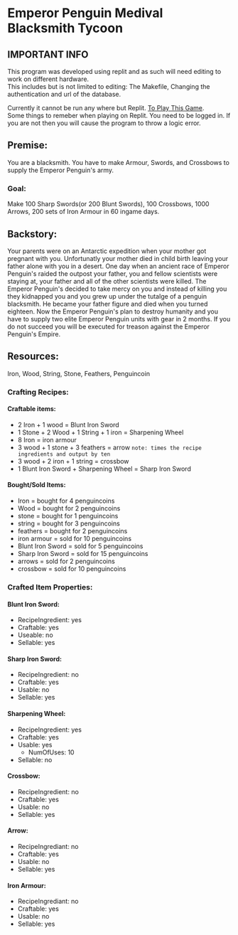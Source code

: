 # Emperor Penguin Medival Blacksmith Tycoon

## IMPORTANT INFO

This program was developed using replit and as such will need editing to work on different hardware.  
This includes but is not limited to editing: The Makefile, Changing the authentication and url of the database.  

Currently it cannot be run any where but Replit. [To Play This Game](https://replit.com/@VeerSingh11/school-submission#main.cpp).  
Some things to remeber when playing on Replit. You need to be logged in. If you are not then you will cause the program to throw a logic error.

## Premise:

You are a blacksmith. You have to make Armour, Swords, and Crossbows to supply the Emperor Penguin's army.

### Goal:

Make 100 Sharp Swords(or 200 Blunt Swords), 100 Crossbows, 1000 Arrows, 200 sets of Iron Armour in 60 ingame days.

## Backstory:

Your parents were on an Antarctic expedition when your mother got pregnant with you. Unfortunatly your mother died in child birth leaving your father alone with you in a desert. One day when an ancient race of Emperor Penguin's raided the outpost your father, you and fellow scientists were staying at, your father and all of the other scientists were killed. The Emperor Penguin's decided to take mercy on you and instead of killing you they kidnapped you and you grew up under the tutalge of a penguin blacksmith. He became your father figure and died when you turned eighteen. Now the Emperor Penguin's plan to destroy humanity and you have to supply two elite Emperor Penguin units with gear in 2 months. If you do not succeed you will be executed for treason against the Emperor Penguin's Empire.

## Resources:

Iron, Wood, String, Stone, Feathers, Penguincoin

### Crafting Recipes:

#### Craftable items:

- 2 Iron + 1 wood = Blunt Iron Sword
- 1 Stone + 2 Wood + 1 String + 1 iron = Sharpening Wheel
- 8 Iron = iron armour
- 3 wood + 1 stone + 3 feathers = arrow `note: times the recipe ingredients and output by ten`
- 3 wood + 2 iron + 1 string = crossbow
- 1 Blunt Iron Sword + Sharpening Wheel = Sharp Iron Sword

#### Bought/Sold Items:

- Iron = bought for 4 penguincoins
- Wood = bought for 2 penguincoins
- stone = bought for 1 penguincoins
- string = bought for 3 penguincoins
- feathers = bought for 2 penguincoins
- iron armour = sold for 10 penguincoins
- Blunt Iron Sword = sold for 5 penguincoins
- Sharp Iron Sword = sold for 15 penguincoins
- arrows = sold for 2 penguincoins
- crossbow = sold for 10 penguincoins

### Crafted Item Properties:

#### Blunt Iron Sword:

- RecipeIngredient: yes
- Craftable: yes
- Useable: no
- Sellable: yes

#### Sharp Iron Sword:

- RecipeIngredient: no
- Craftable: yes
- Usable: no
- Sellable: yes

#### Sharpening Wheel:

- RecipeIngredient: yes
- Craftable: yes
- Usable: yes
  - NumOfUses: 10
- Sellable: no

#### Crossbow:

- RecipeIngredient: no
- Craftable: yes
- Usable: no
- Sellable: yes

#### Arrow:

- RecipeIngrediant: no
- Craftable: yes
- Usable: no
- Sellable: yes

#### Iron Armour:

- RecipeIngrediant: no
- Craftable: yes
- Usable: no
- Sellable: yes






